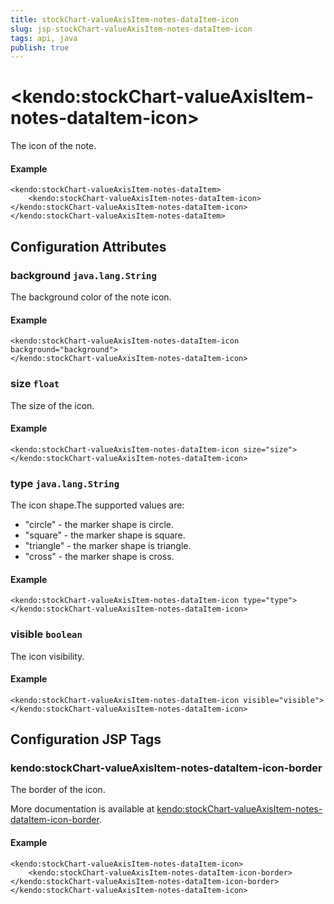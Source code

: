 ```yaml
---
title: stockChart-valueAxisItem-notes-dataItem-icon
slug: jsp-stockChart-valueAxisItem-notes-dataItem-icon
tags: api, java
publish: true
---
```


# \<kendo:stockChart-valueAxisItem-notes-dataItem-icon\>

The icon of the note.

#### Example
    <kendo:stockChart-valueAxisItem-notes-dataItem>
        <kendo:stockChart-valueAxisItem-notes-dataItem-icon></kendo:stockChart-valueAxisItem-notes-dataItem-icon>
    </kendo:stockChart-valueAxisItem-notes-dataItem>

## Configuration Attributes

### background `java.lang.String`

The background color of the note icon.

#### Example
    <kendo:stockChart-valueAxisItem-notes-dataItem-icon background="background">
    </kendo:stockChart-valueAxisItem-notes-dataItem-icon>

### size `float`

The size of the icon.

#### Example
    <kendo:stockChart-valueAxisItem-notes-dataItem-icon size="size">
    </kendo:stockChart-valueAxisItem-notes-dataItem-icon>

### type `java.lang.String`

The icon shape.The supported values are:
* "circle" - the marker shape is circle.
* "square" - the marker shape is square.
* "triangle" - the marker shape is triangle.
* "cross" - the marker shape is cross.

#### Example
    <kendo:stockChart-valueAxisItem-notes-dataItem-icon type="type">
    </kendo:stockChart-valueAxisItem-notes-dataItem-icon>

### visible `boolean`

The icon visibility.

#### Example
    <kendo:stockChart-valueAxisItem-notes-dataItem-icon visible="visible">
    </kendo:stockChart-valueAxisItem-notes-dataItem-icon>


##  Configuration JSP Tags

### kendo:stockChart-valueAxisItem-notes-dataItem-icon-border

The border of the icon.

More documentation is available at [kendo:stockChart-valueAxisItem-notes-dataItem-icon-border](stockchart/valueaxisitem-notes-dataitem-icon-border).

#### Example

    <kendo:stockChart-valueAxisItem-notes-dataItem-icon>
        <kendo:stockChart-valueAxisItem-notes-dataItem-icon-border></kendo:stockChart-valueAxisItem-notes-dataItem-icon-border>
    </kendo:stockChart-valueAxisItem-notes-dataItem-icon>

 

